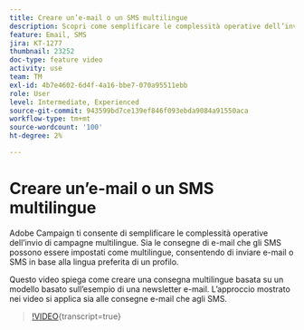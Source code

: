 ```yaml
---
title: Creare un’e-mail o un SMS multilingue
description: Scopri come semplificare le complessità operative dell’invio di campagne multilingue.
feature: Email, SMS
jira: KT-1277
thumbnail: 23252
doc-type: feature video
activity: use
team: TM
exl-id: 4b7e4602-6d4f-4a16-bbe7-070a95511ebb
role: User
level: Intermediate, Experienced
source-git-commit: 943599bd7ce139ef846f093ebda9084a91550aca
workflow-type: tm+mt
source-wordcount: '100'
ht-degree: 2%

---
```


# Creare un’e-mail o un SMS multilingue

Adobe Campaign ti consente di semplificare le complessità operative dell’invio di campagne multilingue. Sia le consegne di e-mail che gli SMS possono essere impostati come multilingue, consentendo di inviare e-mail o SMS in base alla lingua preferita di un profilo.

Questo video spiega come creare una consegna multilingue basata su un modello basato sull’esempio di una newsletter e-mail. L’approccio mostrato nei video si applica sia alle consegne e-mail che agli SMS.

>[!VIDEO](https://video.tv.adobe.com/v/41779?learn=on&captions=ita){transcript=true}
